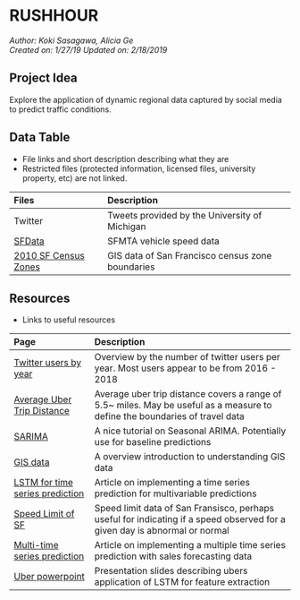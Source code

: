 # RUSHHOUR

_Author: Koki Sasagawa, Alicia Ge_  
_Created on: 1/27/19_ 
_Updated on: 2/18/2019_

## Project Idea

Explore the application of dynamic regional data captured by social media to predict traffic conditions.

## Data Table

-   File links and short description describing what they are 
-   Restricted files (protected information, licensed files, university property, etc) are not linked. 

| Files                                                                                                                             | Description                                      |
| :-------------------------------------------------------------------------------------------------------------------------------- | :----------------------------------------------- |
| Twitter                                                                                                                           | Tweets provided by the University of Michigan    |
| [SFData](https://data.sfgov.org/Transportation/Historical-raw-AVL-GPS-data/5fk7-ivit/data)                                        | SFMTA vehicle speed data                         |
| [2010 SF Census Zones](https://data.sfgov.org/Geographic-Locations-and-Boundaries/Census-2010-Tracts-for-San-Francisco/rarb-5ahf) | GIS data of San Francisco census zone boundaries |

## Resources

-   Links to useful resources

| Page                                                                                                                                              | Description                                                                                                                 |
| :------------------------------------------------------------------------------------------------------------------------------------------------ | :-------------------------------------------------------------------------------------------------------------------------- |
| [Twitter users by year](https://www.statista.com/statistics/274564/monthly-active-twitter-users-in-the-united-states/)                            | Overview by the number of twitter users per year. Most users appear to be from 2016 - 2018                                  |
| [Average Uber Trip Distance](http://www.sherpashareblog.com/tag/uber-trip-distance/)                                                              | Average uber trip distance covers a range of 5.5~ miles. May be useful as a measure to define the boundaries of travel data |
| [SARIMA](https://machinelearningmastery.com/sarima-for-time-series-forecasting-in-python/)                                                        | A nice tutorial on Seasonal ARIMA. Potentially use for baseline predictions                                                 |
| [GIS data](https://mangomap.com/gis-data)                                                                                                         | A overview introduction to understanding GIS data                                                                           |
| [LSTM for time series prediction](https://machinelearningmastery.com/multivariate-time-series-forecasting-lstms-keras/)                           | Article on implementing a time series prediction for multivariable predictions                                              |
| [Speed Limit of SF](https://data.sfgov.org/Transportation/Speed-Limits/v3z4-r53p)                                                                 | Speed limit data of San Fransisco, perhaps useful for indicating if a speed observed for a given day is abnormal or normal  |
| [Multi-time series prediction](http://mariofilho.com/how-to-predict-multiple-time-series-with-scikit-learn-with-sales-forecasting-example/)       | Article on implementing a multiple time series prediction with sales forecasting data                                       |
| [Uber powerpoint](https://forecasters.org/wp-content/uploads/gravity_forms/7-c6dd08fee7f0065037affb5b74fec20a/2017/07/Laptev_Nikolay_ISF2017.pdf) | Presentation slides describing ubers application of LSTM for feature extraction                                             |
